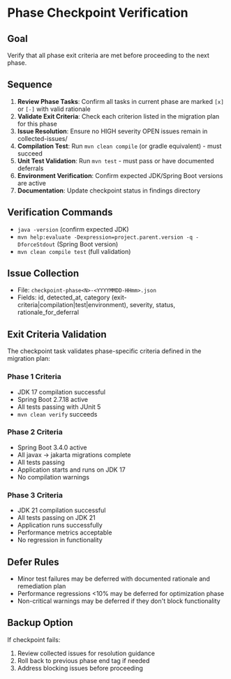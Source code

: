 # Phase Checkpoint Verification

## Goal
Verify that all phase exit criteria are met before proceeding to the next phase.

## Sequence
1. **Review Phase Tasks**: Confirm all tasks in current phase are marked `[x]` or `[-]` with valid rationale
2. **Validate Exit Criteria**: Check each criterion listed in the migration plan for this phase
3. **Issue Resolution**: Ensure no HIGH severity OPEN issues remain in collected-issues/
4. **Compilation Test**: Run `mvn clean compile` (or gradle equivalent) - must succeed
5. **Unit Test Validation**: Run `mvn test` - must pass or have documented deferrals
6. **Environment Verification**: Confirm expected JDK/Spring Boot versions are active
7. **Documentation**: Update checkpoint status in findings directory

## Verification Commands
- `java -version` (confirm expected JDK)
- `mvn help:evaluate -Dexpression=project.parent.version -q -DforceStdout` (Spring Boot version)
- `mvn clean compile test` (full validation)

## Issue Collection
- File: `checkpoint-phase<N>-<YYYYMMDD-HHmm>.json`
- Fields: id, detected_at, category (exit-criteria|compilation|test|environment), severity, status, rationale_for_deferral

## Exit Criteria Validation
The checkpoint task validates phase-specific criteria defined in the migration plan:

### Phase 1 Criteria
- JDK 17 compilation successful
- Spring Boot 2.7.18 active
- All tests passing with JUnit 5
- `mvn clean verify` succeeds

### Phase 2 Criteria  
- Spring Boot 3.4.0 active
- All javax → jakarta migrations complete
- All tests passing
- Application starts and runs on JDK 17
- No compilation warnings

### Phase 3 Criteria
- JDK 21 compilation successful
- All tests passing on JDK 21
- Application runs successfully
- Performance metrics acceptable
- No regression in functionality

## Defer Rules
- Minor test failures may be deferred with documented rationale and remediation plan
- Performance regressions <10% may be deferred for optimization phase
- Non-critical warnings may be deferred if they don't block functionality

## Backup Option
If checkpoint fails:
1. Review collected issues for resolution guidance
2. Roll back to previous phase end tag if needed
3. Address blocking issues before proceeding